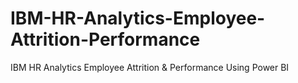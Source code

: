 # IBM-HR-Analytics-Employee-Attrition-Performance
IBM HR Analytics Employee Attrition &amp; Performance Using Power BI
